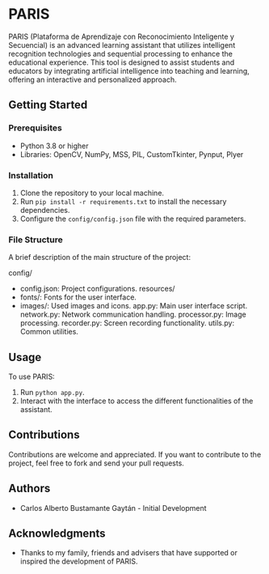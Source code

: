 # PARIS

PARIS (Plataforma de Aprendizaje con Reconocimiento Inteligente y Secuencial) is an advanced learning assistant that utilizes intelligent recognition technologies and sequential processing to enhance the educational experience. This tool is designed to assist students and educators by integrating artificial intelligence into teaching and learning, offering an interactive and personalized approach.

## Getting Started

### Prerequisites

- Python 3.8 or higher
- Libraries: OpenCV, NumPy, MSS, PIL, CustomTkinter, Pynput, Plyer

### Installation

1. Clone the repository to your local machine.
2. Run `pip install -r requirements.txt` to install the necessary dependencies.
3. Configure the `config/config.json` file with the required parameters.

### File Structure

A brief description of the main structure of the project:

config/
  - config.json: Project configurations.
resources/
  - fonts/: Fonts for the user interface.
  - images/: Used images and icons.
app.py: Main user interface script.
network.py: Network communication handling.
processor.py: Image processing.
recorder.py: Screen recording functionality.
utils.py: Common utilities.

## Usage

To use PARIS:

1. Run `python app.py`.
2. Interact with the interface to access the different functionalities of the assistant.

## Contributions

Contributions are welcome and appreciated. If you want to contribute to the project, feel free to fork and send your pull requests.

## Authors

- Carlos Alberto Bustamante Gaytán - Initial Development

## Acknowledgments

- Thanks to my family, friends and advisers that have supported or inspired the development of PARIS.